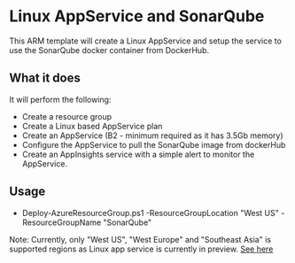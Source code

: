 # Linux AppService and SonarQube
This ARM template will create a Linux AppService and setup the service to use the SonarQube docker container from DockerHub.

## What it does
It will perform the following:
- Create a resource group
- Create a Linux based AppService plan
- Create an AppService (B2 - minimum required as it has 3.5Gb memory)
- Configure the AppService to pull the SonarQube image from dockerHub
- Create an AppInsights service with a simple alert to monitor the AppService.

## Usage
- Deploy-AzureResourceGroup.ps1 -ResourceGroupLocation "West US" -ResourceGroupName "SonarQube"

Note: Currently, only "West US", "West Europe" and "Southeast Asia" is supported regions as Linux app service is currently in preview. [See here](https://docs.microsoft.com/en-us/azure/app-service-web/app-service-linux-intro)
